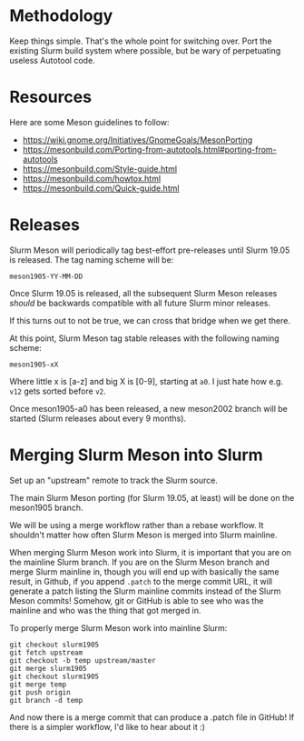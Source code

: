 # Methodology

Keep things simple. That's the whole point for switching over. Port the
existing Slurm build system where possible, but be wary of perpetuating
useless Autotool code.

# Resources

Here are some Meson guidelines to follow:

* https://wiki.gnome.org/Initiatives/GnomeGoals/MesonPorting
* https://mesonbuild.com/Porting-from-autotools.html#porting-from-autotools
* https://mesonbuild.com/Style-guide.html
* https://mesonbuild.com/howtox.html
* https://mesonbuild.com/Quick-guide.html

# Releases

Slurm Meson will periodically tag best-effort pre-releases until Slurm 19.05 is
released. The tag naming scheme will be:

    meson1905-YY-MM-DD

Once Slurm 19.05 is released, all the subsequent Slurm Meson releases _should_
be backwards compatible with all future Slurm minor releases.

If this turns out to not be true, we can cross that bridge when we get there.

At this point, Slurm Meson tag stable releases with the following naming scheme:

    meson1905-xX

Where little x is [a-z] and big X is [0-9], starting at `a0`. I just hate how
e.g. `v12` gets sorted before `v2`.

Once meson1905-a0 has been released, a new meson2002 branch will be started
(Slurm releases about every 9 months).


# Merging Slurm Meson into Slurm

Set up an "upstream" remote to track the Slurm source.

The main Slurm Meson porting (for Slurm 19.05, at least) will be done on the
meson1905 branch.

We will be using a merge workflow rather than a rebase workflow. It shouldn't
matter how often Slurm Meson is merged into Slurm mainline.

When merging Slurm Meson work into Slurm, it is important that you are on the
mainline Slurm branch. If you are on the Slurm Meson branch and merge Slurm
mainline in, though you will end up with basically the same result, in Github,
if you append `.patch` to the merge commit URL, it will generate a patch listing
the Slurm mainline commits instead of the Slurm Meson commits! Somehow, git or
GitHub is able to see who was the mainline and who was the thing that got
merged in.

To properly merge Slurm Meson work into mainline Slurm:

    git checkout slurm1905
    git fetch upstream
    git checkout -b temp upstream/master
    git merge slurm1905
    git checkout slurm1905
    git merge temp
    git push origin
    git branch -d temp

And now there is a merge commit that can produce a .patch file in GitHub!
If there is a simpler workflow, I'd like to hear about it :)